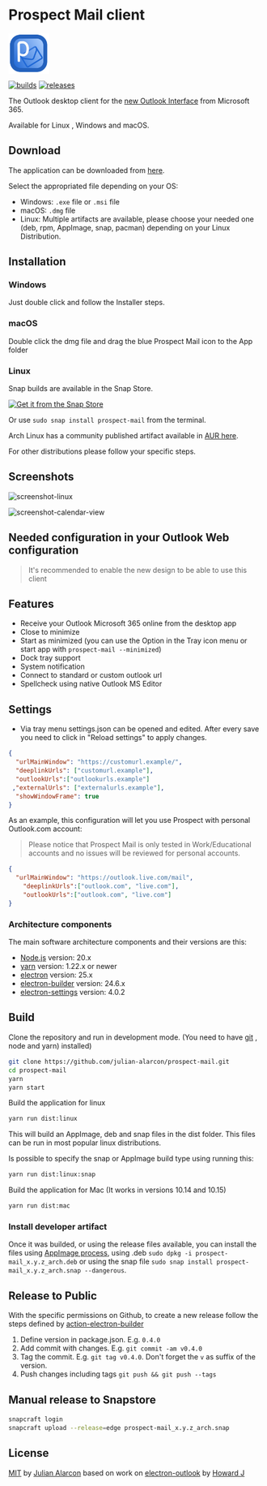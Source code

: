 # Prospect Mail client

<img src="build/icon.png" alt="logo" height="80" align="center" />

[![builds](https://github.com/julian-alarcon/prospect-mail/actions/workflows/release.yml/badge.svg)](https://github.com/julian-alarcon/prospect-mail/actions)
[![releases](https://badgen.net/github/release/julian-alarcon/prospect-mail/)](https://github.com/julian-alarcon/prospect-mail/releases/latest)

The Outlook desktop client for the
[new Outlook Interface](https://www.microsoft.com/en-us/microsoft-365/blog/2018/06/13/power-and-simplicity-updates-to-the-office-365-user-experience/)
from Microsoft 365.

Available for Linux , Windows and macOS.

## Download

The application can be downloaded from [here](https://github.com/julian-alarcon/prospect-mail/releases).

Select the appropriated file depending on your OS:

- Windows: `.exe` file or `.msi` file
- macOS: `.dmg` file
- Linux: Multiple artifacts are available, please choose your needed one (deb,
  rpm, AppImage, snap, pacman) depending on your Linux Distribution.

## Installation

### Windows

Just double click and follow the Installer steps.

### macOS

Double click the dmg file and drag the blue Prospect Mail icon to the App folder

### Linux

Snap builds are available in the Snap Store.

[![Get it from the Snap Store](https://snapcraft.io/static/images/badges/en/snap-store-black.svg)](https://snapcraft.io/prospect-mail)

Or use `sudo snap install prospect-mail` from the terminal.

Arch Linux has a community published artifact available in
[AUR here](https://aur.archlinux.org/packages/prospect-mail-bin/).

For other distributions please follow your specific steps.

## Screenshots

![screenshot-linux](misc/prospect-mail.png)

![screenshot-calendar-view](misc/calendar-view.png)

## Needed configuration in your Outlook Web configuration

> It's recommended to enable the new design to be able to use this client

## Features

- Receive your Outlook Microsoft 365 online from the desktop app
- Close to minimize
- Start as minimized (you can use the Option in the Tray icon menu or start app with `prospect-mail --minimized`)
- Dock tray support
- System notification
- Connect to standard or custom outlook url
- Spellcheck using native Outlook MS Editor

## Settings

- Via tray menu settings.json can be opened and edited. After every save you
  need to click in "Reload settings" to apply changes.

```json
{
  "urlMainWindow": "https://customurl.example/",
  "deeplinkUrls": ["customurl.example"],
  "outlookUrls":["outlookurls.example"]
 ,"externalUrls": ["externalurls.example"],
  "showWindowFrame": true
}
```

As an example, this configuration will let you use Prospect with personal
Outlook.com account:

> Please notice that Prospect Mail is only tested in Work/Educational accounts
> and no issues will be reviewed for personal accounts.

```json
{
  "urlMainWindow": "https://outlook.live.com/mail",
    "deeplinkUrls":["outlook.com", "live.com"],
    "outlookUrls":["outlook.com", "live.com"]
}
```


### Architecture components

The main software architecture components and their versions are this:

- [Node.js](https://nodejs.org/en/) version: 20.x
- [yarn](https://yarnpkg.com/) version: 1.22.x or newer
- [electron](http://electronjs.org/) version: 25.x
- [electron-builder](https://www.electron.build/) version: 24.6.x
- [electron-settings](https://github.com/nathanbuchar/electron-settings)
  version: 4.0.2

## Build

Clone the repository and run in development mode. (You need to have
[git](https://git-scm.com/) , node and yarn) installed)

```bash
git clone https://github.com/julian-alarcon/prospect-mail.git
cd prospect-mail
yarn
yarn start
```

Build the application for linux

```bash
yarn run dist:linux
```

This will build an AppImage, deb and snap files in the dist folder. This files
can be run in most popular linux distributions.

Is possible to specify the snap or AppImage build type using running this:

```bash
yarn run dist:linux:snap
```

Build the application for Mac (It works in versions 10.14 and 10.15)

```bash
yarn run dist:mac
```

### Install developer artifact

Once it was builded, or using the release files available, you can install the
files using [AppImage process](https://docs.appimage.org/user-guide/faq.html#question-how-do-i-run-an-appimage),
using .deb `sudo dpkg -i prospect-mail_x.y.z_arch.deb` or using the snap
file `sudo snap install prospect-mail_x.y.z_arch.snap --dangerous`.

## Release to Public

With the specific permissions on Github, to create a new release follow the
steps defined by [action-electron-builder](https://github.com/samuelmeuli/action-electron-builder)

1. Define version in package.json. E.g. `0.4.0`
1. Add commit with changes. E.g. `git commit -am v0.4.0`
1. Tag the commit. E.g. `git tag v0.4.0`. Don't forget the `v` as suffix of the
   version.
1. Push changes including tags `git push && git push --tags`

## Manual release to Snapstore

```sh
snapcraft login
snapcraft upload --release=edge prospect-mail_x.y.z_arch.snap
```

## License

[MIT](https://github.com/julian-alarcon/prospect-mail/blob/master/LICENSE) by
[Julian Alarcon](https://desentropia.com) based on work on
[electron-outlook](https://github.com/eNkru/electron-outlook) by
[Howard J](https://enkru.github.io/)
